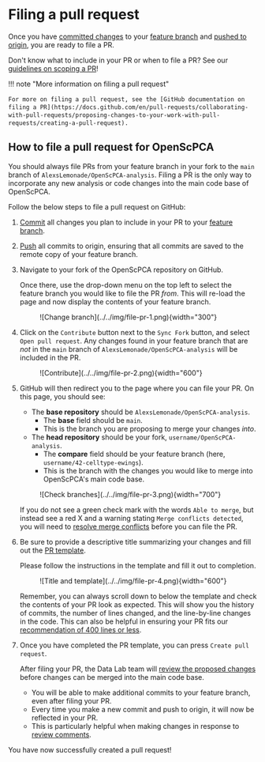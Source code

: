 # Filing a pull request

Once you have [committed changes](../working-with-git/making-commits.md) to your [feature branch](../working-with-git/working-with-branches.md) and [pushed to origin](../working-with-git/push-to-origin.md), you are ready to file a PR.

Don't know what to include in your PR or when to file a PR? See our [guidelines on scoping a PR](./scoping-pull-requests.md)!

!!! note "More information on filing a pull request"

    For more on filing a pull request, see the [GitHub documentation on filing a PR](https://docs.github.com/en/pull-requests/collaborating-with-pull-requests/proposing-changes-to-your-work-with-pull-requests/creating-a-pull-request).

## How to file a pull request for OpenScPCA

You should always file PRs from your feature branch in your fork to the `main` branch of `AlexsLemonade/OpenScPCA-analysis`.
Filing a PR is the only way to incorporate any new analysis or code changes into the main code base of OpenScPCA.

Follow the below steps to file a pull request on GitHub:

1. [Commit](../working-with-git/making-commits.md) all changes you plan to include in your PR to your [feature branch](../working-with-git/working-with-branches.md).

1. [Push](../working-with-git/push-to-origin.md) all commits to origin, ensuring that all commits are saved to the remote copy of your feature branch.

1. Navigate to your fork of the OpenScPCA repository on GitHub.

    Once there, use the drop-down menu on the top left to select the feature branch you would like to file the PR _from_.
    This will re-load the page and now display the contents of your feature branch.

    <figure markdown="span">
        ![Change branch](../../img/file-pr-1.png){width="300"}
    </figure>

1. Click on the `Contribute` button next to the `Sync Fork` button, and select `Open pull request`.
Any changes found in your feature branch that are _not_ in the `main` branch of `AlexsLemonade/OpenScPCA-analysis` will be included in the PR.

    <figure markdown="span">
        ![Contribute](../../img/file-pr-2.png){width="600"}
    </figure>

1. GitHub will then redirect you to the page where you can file your PR.
On this page, you should see:

    - The **base repository** should be `AlexsLemonade/OpenScPCA-analysis`.
        - The **base** field should be `main`.
        - This is the branch you are proposing to merge your changes _into_.
    - The **head repository** should be your fork, `username/OpenScPCA-analysis`.
        - The **compare** field should be your feature branch (here, `username/42-celltype-ewings`).
        - This is the branch with the changes you would like to merge into OpenScPCA's main code base.

    <figure markdown="span">
        ![Check branches](../../img/file-pr-3.png){width="700"}
    </figure>

    If you do not see a green check mark with the words `Able to merge`, but instead see a red X and a warning stating `Merge conflicts detected`, you will need to [resolve merge conflicts](resolve-merge-conflicts.md) before you can file the PR.

1. Be sure to provide a descriptive title summarizing your changes and fill out the [PR template](./pull-request-template.md).

    Please follow the instructions in the template and fill it out to completion.

    <figure markdown="span">
        ![Title and template](../../img/file-pr-4.png){width="600"}
    </figure>

    Remember, you can always scroll down to below the template and check the contents of your PR look as expected.
    This will show you the history of commits, the number of lines changed, and the line-by-line changes in the code.
    This can also be helpful in ensuring your PR fits our [recommendation of 400 lines or less](./scoping-pull-requests.md#rules-of-thumb-for-good-pull-requests).

2. Once you have completed the PR template, you can press `Create pull request`.

    After filing your PR, the Data Lab team will [review the proposed changes](../pr-review-and-merge/index.md) before changes can be merged into the main code base.

    - You will be able to make additional commits to your feature branch, even after filing your PR.
    - Every time you make a new commit and push to origin, it will now be reflected in your PR.
    - This is particularly helpful when making changes in response to [review comments](../pr-review-and-merge/index.md).

You have now successfully created a pull request!
